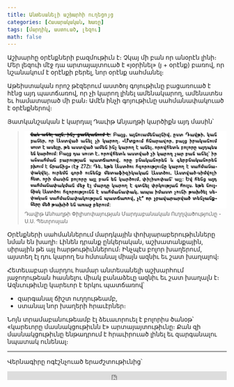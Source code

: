 ```yaml
---
title: Անտեսանելի աշխարհի ուղեցոյց
categories: [Հասարակական, Խառը]
tags: [մարդիկ, աստուած, լեզու]
math: false
---
```


Աշխարհը օրէնքների բազմութիւն է։ Չկայ մի բան որ անօրէն լինի։ Մեր լեզուի մէջ դա արտայայտուած է «յօրինել» (յ + օրէնք) բառով, որ նշանակում է օրէնքի բերել, նոր օրէնք սահմանել։

Աթեիստական որոշ թէզերում աստծոյ գոյութիւնը բացառուած է հէնց այդ պատճառով, որ չի կարող լինել ամենակարող, ամենատես եւ համատարած մի բան։ Ամէն ինչի գոյութիւնը սահմանափակուած է օրէնքներով։

Յատկանշական է կարդալ Դաւիթ Անյաղթի կարծիքն այդ մասին՝

> <img src="/uploads/davit-anhaxt-s_petrosyan.png" /> <small>Դավիթ Անհաղթի Փիլիսոփայության Մարդաբանական Ուղղվածությունը - Ս.Ս. Պետրոսյան</small>

Օրէնքների սահմաններում մարդկային փոխյարաբերութիւնները նման են խաղի։ Լինեն դրանք ընկերական, աշխատանքային, սիրային թե այլ հարթութիւններում։ Ինչպէս բոլոր խաղերում, այստեղ էլ դու կարող ես հմտանալ միայն ազնիւ եւ շատ խաղալով։

Հետեւաբար մարդու համար անտեսանելի աշխարհում յաջողութեան հասնելու միակ բանաձեւը ազնիւ եւ շատ խաղալն է։ Ազնւութիւնը կարեւոր է երկու պատճառով՝

- զարգանալ ճիշտ ուղղութեամբ,
- ստանալ նոր խաղերի հրաւէրներ։

Նոյն տրամաբանութեամբ էլ ձեւաւորուել է բոլորիս ծանօթ՝ «կարեւորը մասնակցութիւնն է» արտայայտութիւնը։ Քան զի մասնակցութիւնը ենթադրում է հրաւիրուած լինել եւ զարգանալու նպատակ ունենալ։

---

Վերնագիրը ոգէշնչուած երաժշտութիւնից՝

<iframe width="100%" height="20" scrolling="no" frameborder="no" allow="autoplay" src="https://w.soundcloud.com/player/?url=https%3A//api.soundcloud.com/tracks/664852031&color=%23ff5500&inverse=true&auto_play=false&show_user=false"></iframe>
